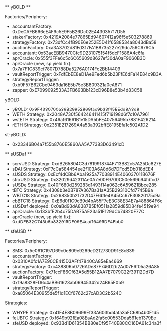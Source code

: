 ** yBOLD **

Factories/Periphery:
- accountantFactory:  0xDeCAFB666eE4F9c5E9F5B26Dc02E443035717D55
- stakerFactory:  0x4219A2084e77865Ed94607412a96f5e503278869
- strategyFactory:  0x73dfCc4fB90E6e252E5D41f6588534a8043dBa58
- auctionFactory: 0xa3A3702d81Fd317FA1B8735227e29dc756C976C5
- accountant: 0x53acEBB9470Cfc9D231075154f5dcF1586A4c6fa
- aprOracle: 0x555f3FFe6c5c6C65609d8627ef30dA0aF9060B3D
- aprOracle (new, sp yield fix): 0x7a7F1C839cf7807D788Da5276A0174Fc2Bb14409
- vaultReportTrigger: 0xFdfEbEE8eD1Ae9Fed6b5b23FfE6dFa14E84c9B3A
- strategyReportTrigger: 0xb9F57B62Cbe9463da16E5b75e3B809321a0eA871
- zapper: 0xE7099092533A3FB693Bb123cD96B8e53b4d83C58

yBOLD:
- yBOLD: 0x9F4330700a36B29952869fac9b33f45EEdd8A3d8
- WETH Strategy:  0x2048A730f564246411415f719198d6f7c10A7961
- wstETH Strategy:  0x46af61661B1e15DA5bFE40756495b7881F426214
- rETH Strategy:  0x2351E217269A4a53a392bffE8195Efa1c502A1D2

st-yBOLD:
- 0x23346B04a7f55b8760E5860AA5A77383D63491cD

** sUSDaf **

- scrvUSD Strategy:  0xdB265804C3d7819918744F713B82c57A25Dc827E
- sDAI Strategy:  0xF7cCa584454ee2f103A6A8d6d7DFcd5Db018dEE4
- sUSDS Strategy:  0xEcf4dCBb6Aba1925a77038914E406037011B676F
- sfrxUSD Strategy:  0x32029d42311Ae0A7e00F9700C50e569b94fdfcd7
- sUSDe Strategy:  0x40F680d259283d1493f14a062c6A59621Bbce285
- tBTC Strategy:  0x4308b3e0B787A367Ba31aA35B29310Cfd7745B9a
- WBTC18 Strategy:  0x268350b21732D47F6b1e4A45Cc67F30820175c9a
- cbBTC18 Strategy:  0xE6d0f1C9cB9d4bA55F7eE3C38E34E7a488864F6c
- sUSDaf deployed:  0x0aBd93dA8387B5Ef0511a2859d85D84fe4519e94
- aprOracle: 0x133bfE2b4c75DAB75AE23a51F129dCb74820F77C
- aprOracle (new, sp yield fix): 0xdDFB32C743b8b832915DF09E4caf16495DF4Fbb0

** sfeUSD **

Factories/Periphery:
- SMS: 0x5e061C197D69c0e809e9269eD212730D91E8cB39
- accountantFactory:  0x0310A0fc1A7E90CE415D3AFf47840CA85eEa4669
- strategyFactory:  0xc438806b0726ADe87F746D2b2Ad07F6f05a26A85
- auctionFactory: 0x71ccF86Cf63A5d55B12AA7E7079C22f39112Dd7D
- vaultReportTrigger: 0x19a8328FD6c4aBB61623ab06945342d24B65F0b9
- strategyReportTrigger: 0xa85064E30955de5f1d1ECf6762c27cAD3C2b524C

Strategies:
- WHYPE Strategy:  0x41F4E8B09699Ef33A603bd4afa3aFC68b4b0F1d5
- feUBTC Strategy:  0xf649b92fEa08EaAd2fa5c00553Dda561eb1379Ee
- sfeUSD deployed:  0x93Bd1D61B54BB80eDf95F40E80CC16DA61c34a3f